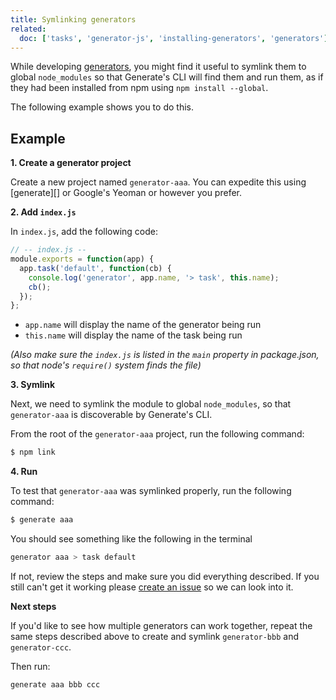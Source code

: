 ```yaml
---
title: Symlinking generators
related:
  doc: ['tasks', 'generator-js', 'installing-generators', 'generators']
---
```


While developing [generators](generators.md), you might find it useful to symlink them to global `node_modules` so that Generate's CLI will find them and run them, as if they had been installed from npm using `npm install --global`.

The following example shows you to do this.

## Example

**1. Create a generator project**

Create a new project named `generator-aaa`. You can expedite this using [generate][] or Google's Yeoman or however you prefer.

**2. Add `index.js`**

In `index.js`, add the following code:

```js
// -- index.js --
module.exports = function(app) {
  app.task('default', function(cb) {
    console.log('generator', app.name, '> task', this.name);
    cb();
  });
};
```

- `app.name` will display the name of the generator being run
- `this.name` will display the name of the task being run

_(Also make sure the `index.js` is listed in the `main` property in package.json, so that node's `require()` system finds the file)_

**3. Symlink**

Next, we need to symlink the module to global `node_modules`, so that `generator-aaa` is discoverable by Generate's CLI.

From the root of the `generator-aaa` project, run the following command:

```sh
$ npm link
```

**4. Run**

To test that `generator-aaa` was symlinked properly, run the following command:

```sh
$ generate aaa
```

You should see something like the following in the terminal

```sh
generator aaa > task default
```

If not, review the steps and make sure you did everything described. If you still can't get it working please [create an issue](../../../issues) so we can look into it.

**Next steps**

If you'd like to see how multiple generators can work together, repeat the same steps described above to create and symlink `generator-bbb` and `generator-ccc`.

Then run:

```sh
generate aaa bbb ccc
```

